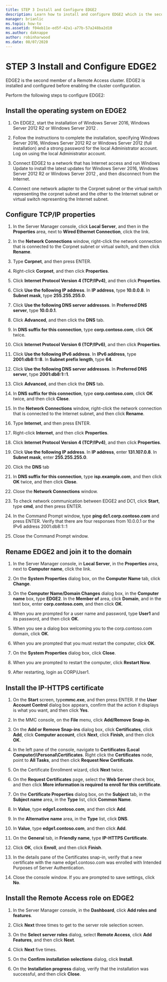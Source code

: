 ```yaml
---
title: STEP 3 Install and Configure EDGE2
description: Learn how to install and configure EDGE2 which is the second member of a Remote Access cluster.
manager: brianlic
ms.topic: how-to
ms.assetid: f04eb11e-ed5f-42a1-a77b-57a248ba2d10
ms.author: daknappe
author: robinharwood
ms.date: 08/07/2020
---
```

# STEP 3 Install and Configure EDGE2

EDGE2 is the second member of a Remote Access cluster. EDGE2 is installed and configured before enabling the cluster configuration.

Perform the following steps to configure EDGE2:

## <a name="installOS"></a>Install the operating system on EDGE2

1.  On EDGE2, start the installation of  Windows Server 2016,  Windows Server 2012 R2  or  Windows Server 2012 .

2.  Follow the instructions to complete the installation, specifying  Windows Server 2016,  Windows Server 2012 R2  or  Windows Server 2012  (full installation) and a strong password for the local Administrator account. Log on using the local Administrator account.

3.  Connect EDGE2 to a network that has Internet access and run Windows Update to install the latest updates for  Windows Server 2016,  Windows Server 2012 R2  or  Windows Server 2012 , and then disconnect from the Internet.

4.  Connect one network adapter to the Corpnet subnet or the virtual switch representing the corpnet subnet and the other to the Internet subnet or virtual switch representing the Internet subnet.

## <a name="TCP"></a>Configure TCP/IP properties

1.  In the Server Manager console, click **Local Server**, and then in the **Properties** area, next to **Wired Ethernet Connection**, click the link.

2.  In the **Network Connections** window, right-click the network connection that is connected to the Corpnet subnet or virtual switch, and then click **Rename**.

3.  Type **Corpnet**, and then press ENTER.

4.  Right-click **Corpnet**, and then click **Properties**.

5.  Click **Internet Protocol Version 4 (TCP/IPv4)**, and then click **Properties**.

6.  Click **Use the following IP address**. In **IP address**, type **10.0.0.8**. In **Subnet mask**, type **255.255.255.0**.

7.  Click **Use the following DNS server addresses**. In **Preferred DNS server**, type **10.0.0.1**.

8.  Click **Advanced**, and then click the **DNS** tab.

9. In **DNS suffix for this connection**, type **corp.contoso.com**, click **OK** twice.

10. Click **Internet Protocol Version 6 (TCP/IPv6)**, and then click **Properties**.

11. Click **Use the following IPv6 address**. In **IPv6 address**, type **2001:db8:1::8**. In **Subnet prefix length**, type **64**.

12. Click **Use the following DNS server addresses**. In **Preferred DNS server**, type **2001:db8:1::1**.

13. Click **Advanced**, and then click the **DNS** tab.

14. In **DNS suffix for this connection**, type **corp.contoso.com**, click **OK** twice, and then click **Close**.

15. In the **Network Connections** window, right-click the network connection that is connected to the Internet subnet, and then click **Rename**.

16. Type **Internet**, and then press ENTER.

17. Right-click **Internet**, and then click **Properties**.

18. Click **Internet Protocol Version 4 (TCP/IPv4)**, and then click **Properties**.

19. Click **Use the following IP address**. In **IP address**, enter **131.107.0.8**. In **Subnet mask**, enter **255.255.255.0**.

20. Click the **DNS** tab

21. In **DNS suffix for this connection**, type **isp.example.com**, and then click **OK** twice, and then click **Close**.

22. Close the **Network Connections** window.

23. To check network communication between EDGE2 and DC1, click **Start**, type **cmd**, and then press ENTER.

24. In the Command Prompt window, type **ping dc1.corp.contoso.com** and press ENTER. Verify that there are four responses from 10.0.0.1 or the IPv6 address 2001:db8:1::1

25. Close the Command Prompt window.

## <a name="rename"></a>Rename EDGE2 and join it to the domain

1.  In the Server Manager console, in **Local Server**, in the **Properties** area, next to **Computer name**, click the link.

2.  On the **System Properties** dialog box, on the **Computer Name** tab, click **Change**.

3.  On the **Computer Name/Domain Changes** dialog box, in the **Computer name** box, type **EDGE2**. In the **Member of** area, click **Domain**, and in the text box, enter **corp.contoso.com**, and then click **OK**.

4.  When you are prompted for a user name and password, type **User1** and its password, and then click **OK**.

5.  When you see a dialog box welcoming you to the corp.contoso.com domain, click **OK**.

6.  When you are prompted that you must restart the computer, click **OK**.

7.  On the **System Properties** dialog box, click **Close**.

8.  When you are prompted to restart the computer, click **Restart Now**.

9. After restarting, login as CORP\User1.

## <a name="IPHTTPSCert"></a>Install the IP-HTTPS certificate

1.  On the **Start** screen, type**mmc.exe**, and then press ENTER. If the **User Account Control** dialog box appears, confirm that the action it displays is what you want, and then click **Yes**.

2.  In the MMC console, on the **File** menu, click **Add/Remove Snap-in**.

3.  On the **Add or Remove Snap-ins** dialog box, click **Certificates**, click **Add**, click **Computer account**, click **Next**, click **Finish**, and then click **OK**.

4.  In the left pane of the console, navigate to **Certificates (Local Computer)\Personal\Certificates**. Right click the **Certificates** node, point to **All Tasks**, and then click **Request New Certificate**.

5.  On the Certificate Enrollment wizard, click **Next** twice.

6.  On the **Request Certificates** page, select the **Web Server** check box, and then click **More information is required to enroll for this certificate**.

7.  On the **Certificate Properties** dialog box, on the **Subject** tab, in the **Subject name** area, in the **Type** list, click **Common Name**.

8.  In **Value**, type **edge1.contoso.com**, and then click **Add**.

9. In the **Alternative name** area, in the **Type** list, click **DNS**.

10. In **Value**, type **edge1.contoso.com**, and then click **Add**.

11. On the **General** tab, in **Friendly name**, type **IP-HTTPS Certificate**.

12. Click **OK**, click **Enroll**, and then click **Finish**.

13. In the details pane of the Certificates snap-in, verify that a new certificate with the name edge1.contoso.com was enrolled with Intended Purposes of Server Authentication.

14. Close the console window. If you are prompted to save settings, click **No**.

## <a name="InstallDA"></a>Install the Remote Access role on EDGE2

1.  In the Server Manager console, in the **Dashboard**, click **Add roles and features**.

2.  Click **Next** three times to get to the server role selection screen.

3.  On the **Select server roles** dialog, select **Remote Access**, click **Add Features**, and then click **Next**.

4.  Click **Next** five times.

5.  On the **Confirm installation selections** dialog, click **Install**.

6.  On the **Installation progress** dialog, verify that the installation was successful, and then click **Close**.



